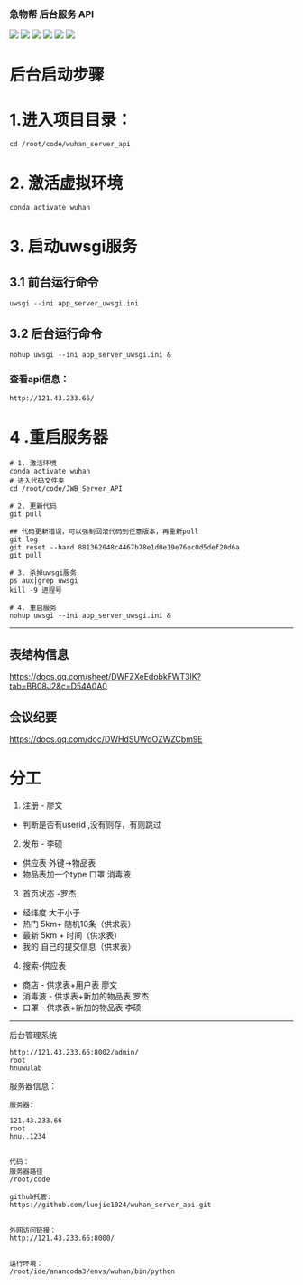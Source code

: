 ### 急物帮 后台服务 API
![](https://img.shields.io/badge/platform-CentOS7-green.svg)  ![](https://img.shields.io/badge/language-python3.6-green.svg)  ![](https://img.shields.io/badge/framework-Django-green.svg) ![](https://img.shields.io/badge/framework-uWSGI-green.svg) ![](https://img.shields.io/badge/framework-Nginx-green.svg) ![](https://img.shields.io/badge/version-v1.0-green.svg) 


# 后台启动步骤

# 1.进入项目目录：
```
cd /root/code/wuhan_server_api
```
# 2. 激活虚拟环境
```
conda activate wuhan
```

# 3. 启动uwsgi服务




## 3.1 前台运行命令
```
uwsgi --ini app_server_uwsgi.ini 
```
## 3.2 后台运行命令
```
nohup uwsgi --ini app_server_uwsgi.ini &
```

### 查看api信息：
```
http://121.43.233.66/
```

# 4 .重启服务器

```
# 1. 激活环境
conda activate wuhan
# 进入代码文件夹
cd /root/code/JWB_Server_API

# 2. 更新代码
git pull

## 代码更新错误，可以强制回滚代码到任意版本，再重新pull
git log
git reset --hard 881362048c4467b78e1d0e19e76ec0d5def20d6a
git pull

# 3. 杀掉uwsgi服务
ps aux|grep uwsgi
kill -9 进程号

# 4. 重启服务
nohup uwsgi --ini app_server_uwsgi.ini &
```

----


## 表结构信息
https://docs.qq.com/sheet/DWFZXeEdobkFWT3lK?tab=BB08J2&c=D54A0A0

## 会议纪要
https://docs.qq.com/doc/DWHdSUWdOZWZCbm9E

# 分工
1. 注册 - 廖文
+ 判断是否有userid ,没有则存，有则跳过

2. 发布 - 李硕 
+ 供应表 外键->物品表
+ 物品表加一个type 口罩 消毒液


3. 首页状态 -罗杰
+ 经纬度 大于小于
+ 热门  5km+ 随机10条（供求表）
+ 最新  5km + 时间（供求表）
+ 我的  自己的提交信息（供求表）

4. 搜索-供应表
+ 商店  -  供求表+用户表 廖文
+ 消毒液 - 供求表+新加的物品表  罗杰
+ 口罩  - 供求表+新加的物品表  李硕


----

后台管理系统
```
http://121.43.233.66:8002/admin/
root 
hnuwulab 
```

服务器信息：
```
服务器:

121.43.233.66
root
hnu..1234


代码：
服务器路径
/root/code

github托管:
https://github.com/luojie1024/wuhan_server_api.git


外网访问链接：
http://121.43.233.66:8000/


运行环境：
/root/ide/anancoda3/envs/wuhan/bin/python
```

